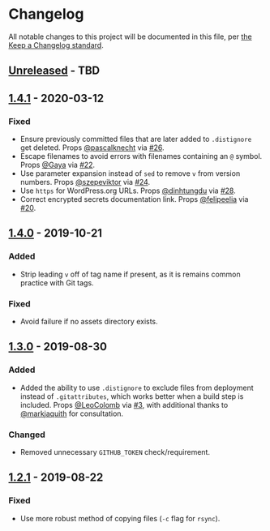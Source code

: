 # Changelog

All notable changes to this project will be documented in this file, per [the Keep a Changelog standard](http://keepachangelog.com/).

## [Unreleased] - TBD

## [1.4.1] - 2020-03-12
### Fixed
- Ensure previously committed files that are later added to `.distignore` get deleted. Props [@pascalknecht](https://github.com/pascalknecht) via [#26](https://github.com/10up/distributor/pull/26).
- Escape filenames to avoid errors with filenames containing an `@` symbol. Props [@Gaya](https://github.com/Gaya) via [#22](https://github.com/10up/distributor/pull/22).
- Use parameter expansion instead of `sed` to remove `v` from version numbers. Props [@szepeviktor](https://github.com/szepeviktor) via [#24](https://github.com/10up/distributor/pull/24).
- Use `https` for WordPress.org URLs. Props [@dinhtungdu](https://github.com/dinhtungdu) via [#28](https://github.com/10up/distributor/pull/28).
- Correct encrypted secrets documentation link. Props [@felipeelia](https://github.com/felipeelia) via [#20](https://github.com/10up/distributor/pull/20).

## [1.4.0] - 2019-10-21
### Added
- Strip leading `v` off of tag name if present, as it is remains common practice with Git tags.

### Fixed
- Avoid failure if no assets directory exists.

## [1.3.0] - 2019-08-30
### Added
- Added the ability to use `.distignore` to exclude files from deployment instead of `.gitattributes`, which works better when a build step is included. Props [@LeoColomb](https://github.com/LeoColomb) via [#3](https://github.com/10up/distributor/pull/3), with additional thanks to [@markjaquith](https://github.com/markjaquith) for consultation.

### Changed
- Removed unnecessary `GITHUB_TOKEN` check/requirement.

## [1.2.1] - 2019-08-22
### Fixed
- Use more robust method of copying files (`-c` flag for `rsync`).

[Unreleased]: https://github.com/10up/action-wordpress-plugin-asset-update/compare/master...develop
[1.4.1]: https://github.com/10up/action-wordpress-plugin-asset-update/compare/1.4.0...1.4.1
[1.4.0]: https://github.com/10up/action-wordpress-plugin-asset-update/compare/1.3.0...1.4.0
[1.3.0]: https://github.com/10up/action-wordpress-plugin-asset-update/compare/1.2.1...1.3.0
[1.2.1]: https://github.com/10up/action-wordpress-plugin-asset-update/compare/03e175e...d2b6608
